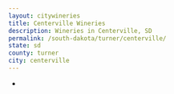 ```yaml
---
layout: citywineries
title: Centerville Wineries
description: Wineries in Centerville, SD
permalink: /south-dakota/turner/centerville/
state: sd
county: turner
city: centerville
---
```

-
